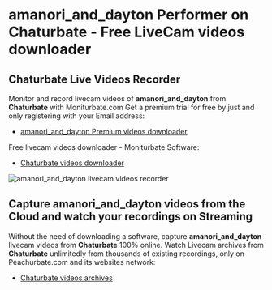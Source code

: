 # amanori_and_dayton Performer on Chaturbate - Free LiveCam videos downloader

## Chaturbate Live Videos Recorder

Monitor and record livecam videos of **amanori_and_dayton** from **Chaturbate** with Moniturbate.com
Get a premium trial for free by just and only registering with your Email address:
* [amanori_and_dayton Premium videos downloader](https://moniturbate.com/request-demo-licence-key.html)

Free livecam videos downloader - Moniturbate Software:
* [Chaturbate videos downloader](https://moniturbate.com/moniturbate-download-software.html)

![amanori_and_dayton livecam videos recorder](https://peachurnet.com/templates/moniturbate-software.png)


## Capture amanori_and_dayton videos from the Cloud and watch your recordings on Streaming

Without the need of downloading a software, capture **amanori_and_dayton** livecam videos from **Chaturbate** 100% online.
Watch Livecam archives from **Chaturbate** unlimitedly from thousands of existing recordings, only on Peachurbate.com and its websites network:
* [Chaturbate videos archives](https://peachurnet.com/)
